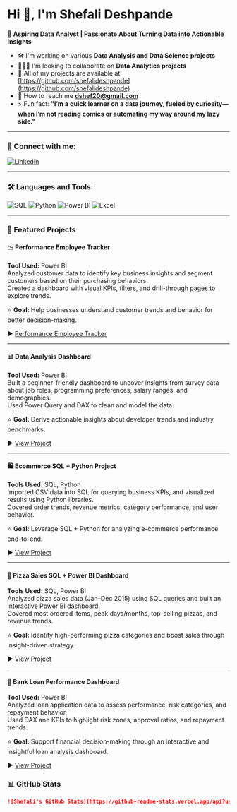 # Hi 👋, I'm Shefali Deshpande

🎯 **Aspiring Data Analyst | Passionate About Turning Data into Actionable Insights**

- 🛠️ I'm working on various **Data Analysis and Data Science projects**
- 🧑‍🤝‍🧑 I'm looking to collaborate on **Data Analytics projects**
- 📁 All of my projects are available at [https://github.com/shefalideshpande](https://github.com/shefalideshpande)
- 📧 How to reach me **dshef20@gmail.com**
- ⚡ Fun fact: **"I’m a quick learner on a data journey, fueled by curiosity—when I’m not reading comics or automating my way around my lazy side."**

---

### 📩 Connect with me:

[![LinkedIn](https://img.shields.io/badge/-LinkedIn-blue?style=flat-square&logo=Linkedin&logoColor=white)](www.linkedin.com/in/shefali-deshpande)

---

### 🛠 Languages and Tools:

![SQL](https://img.shields.io/badge/-SQL-003B57?style=flat-square&logo=sql&logoColor=white)
![Python](https://img.shields.io/badge/-Python-3776AB?style=flat-square&logo=Python&logoColor=white)
![Power BI](https://img.shields.io/badge/-PowerBI-F2C811?style=flat-square&logo=Power-BI&logoColor=black)
![Excel](https://img.shields.io/badge/-Excel-217346?style=flat-square&logo=Microsoft-Excel&logoColor=white)

---

### 📌 Featured Projects

#### 📉 Performance Employee Tracker  
**Tool Used:** Power BI  
Analyzed customer data to identify key business insights and segment customers based on their purchasing behaviors.  
Created a dashboard with visual KPIs, filters, and drill-through pages to explore trends.  

⭐ **Goal:** Help businesses understand customer trends and behavior for better decision-making.  

▶️ [Performance Employee Tracker](https://github.com/deshpandeshefali/Performace-employee-tracker)

---

#### 📊 Data Analysis Dashboard  
**Tool Used:** Power BI  
Built a beginner-friendly dashboard to uncover insights from survey data about job roles, programming preferences, salary ranges, and demographics.  
Used Power Query and DAX to clean and model the data.  

⭐ **Goal:** Derive actionable insights about developer trends and industry benchmarks.  

▶️ [View Project](https://github.com/deshpandeshefali/Data-Analysis-Dashboard)

---

#### 🛍 Ecommerce SQL + Python Project  
**Tools Used:** SQL, Python  
Imported CSV data into SQL for querying business KPIs, and visualized results using Python libraries.  
Covered order trends, revenue metrics, category performance, and user behavior.  

⭐ **Goal:** Leverage SQL + Python for analyzing e-commerce performance end-to-end.  

▶️ [View Project](https://github.com/deshpandeshefali/Ecommerce-sql-python-project)

---

#### 🍕 Pizza Sales SQL + Power BI Dashboard  
**Tools Used:** SQL, Power BI  
Analyzed pizza sales data (Jan–Dec 2015) using SQL queries and built an interactive Power BI dashboard.  
Covered most ordered items, peak days/months, top-selling pizzas, and revenue trends.  

⭐ **Goal:** Identify high-performing pizza categories and boost sales through insight-driven strategy.  

▶️ [View Project](https://github.com/deshpandeshefali/pizza-sales-sql-powerbi)

---

#### 🏦 Bank Loan Performance Dashboard  
**Tool Used:** Power BI  
Analyzed loan application data to assess performance, risk categories, and repayment behavior.  
Used DAX and KPIs to highlight risk zones, approval ratios, and repayment trends.  

⭐ **Goal:** Support financial decision-making through an interactive and insightful loan analysis dashboard.  

▶️ [View Project](https://github.com/deshpandeshefali/Bank-Loan-Performance-Power-Bi)

### 📊 GitHub Stats

```markdown
![Shefali's GitHub Stats](https://github-readme-stats.vercel.app/api?username=shefalideshpande&show_icons=true&theme=tokyonight)
